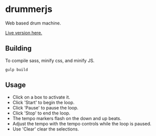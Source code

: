 # drummerjs

Web based drum machine.

[Live version here.](http://www.cs.odu.edu/~tholmes/drummerjs/)

## Building

To compile sass, minify css, and minify JS.

```shell
gulp build
```

## Usage

+ Click on a box to activate it.
+ Click 'Start' to begin the loop.
+ Click 'Pause' to pause the loop.
+ Click 'Stop' to end the loop.
+ The tempo markers flash on the down and up beats.
+ Adjust the tempo with the tempo controls while the loop is paused.
+ Use 'Clear' clear the selections.
